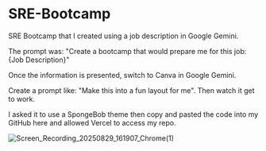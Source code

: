 # SRE-Bootcamp
SRE Bootcamp that I created using a job description in Google Gemini. 
<p>The prompt was: "Create a bootcamp that would prepare me for this job: {Job Description}"</p>

<p>Once the information is presented, switch to Canva in Google Gemini. </p>
<p>Create a prompt like: "Make this into a fun layout for me". Then watch it get to work. <p>

  <p>I asked it to use a SpongeBob theme then copy and pasted the code into my GitHub here and allowed Vercel to access my repo.</p>


  
![Screen_Recording_20250829_161907_Chrome(1)](https://github.com/user-attachments/assets/d4de09c6-9203-4ebb-9d45-49408109c37c)
